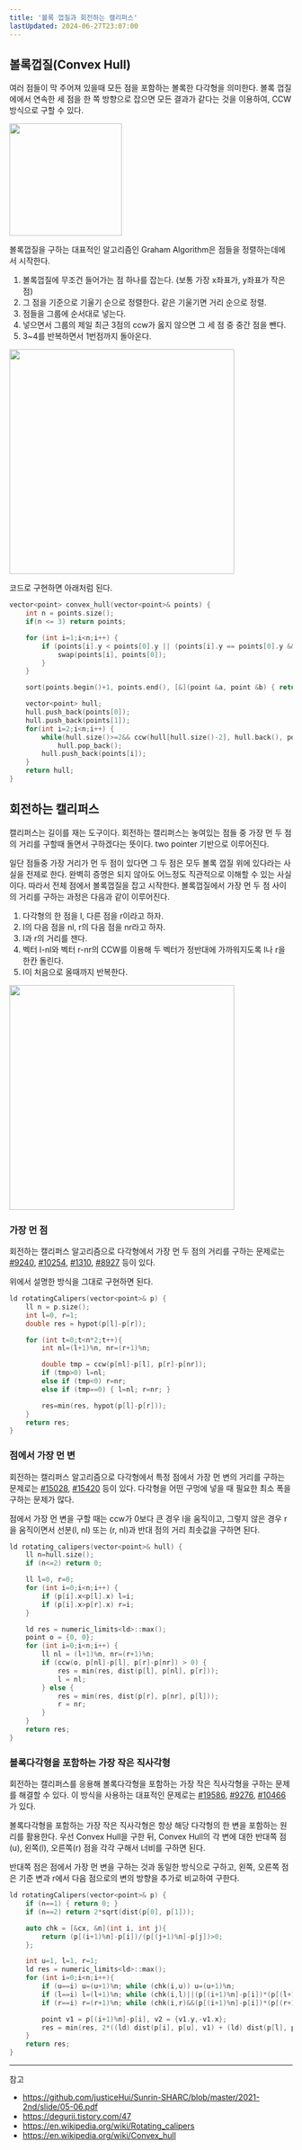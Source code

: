 ```yaml
---
title: '볼록 껍질과 회전하는 캘리퍼스'
lastUpdated: 2024-06-27T23:07:00
---
```

## 볼록껍질(Convex Hull)

여러 점들이 막 주어져 있을때 모든 점을 포함하는 볼록한 다각형을 의미한다. 볼록 껍질에에서 연속한 세 점을 한 쪽 방향으로 잡으면 모든 결과가 같다는 것을 이용하여, CCW 방식으로 구할 수 있다.

<img src="https://github.com/rlaisqls/TIL/assets/81006587/3a9e5c6d-ba41-4390-b401-6a37673bad23" style="height: 200px"/>

볼록껍질을 구하는 대표적인 알고리즘인 Graham Algorithm은 점들을 정렬하는데에서 시작한다.
1. 볼록껍질에 무조건 들어가는 점 하나를 잡는다. (보통 가장 x좌표가, y좌표가 작은 점)
2. 그 점을 기준으로 기울기 순으로 정렬한다. 같은 기울기면 거리 순으로 정렬.
3. 점들을 그룹에 순서대로 넣는다. 
4. 넣으면서 그룹의 제일 최근 3점의 ccw가 옳지 않으면 그 세 점 중 중간 점을 뺀다.
5. 3~4를 반복하면서 1번점까지 돌아온다.
   
<img src="https://github.com/rlaisqls/TIL/assets/81006587/910c6654-de1e-43cf-b140-c851d70e31e1" style="height: 400px"/>

코드로 구현하면 아래처럼 된다.

```c
vector<point> convex_hull(vector<point>& points) {
    int n = points.size();
    if(n <= 3) return points;

    for (int i=1;i<n;i++) {
        if (points[i].y < points[0].y || (points[i].y == points[0].y && points[i].x < points[0].x)) {
            swap(points[i], points[0]);
        }
    }

    sort(points.begin()+1, points.end(), [&](point &a, point &b) { return cmp(a, b, points[0]); });

    vector<point> hull;
    hull.push_back(points[0]);
    hull.push_back(points[1]);
    for(int i=2;i<n;i++) {
        while(hull.size()>=2&& ccw(hull[hull.size()-2], hull.back(), points[i]) <= 0)
            hull.pop_back();
        hull.push_back(points[i]);
    }
    return hull;
}
```

## 회전하는 캘리퍼스 

캘리퍼스는 길이를 재는 도구이다. 회전하는 캘리퍼스는 놓여있는 점들 중 가장 먼 두 점의 거리를 구할때 돌면서 구하겠다는 뜻이다. two pointer 기반으로 이루어진다.

일단 점들중 가장 거리가 먼 두 점이 있다면 그 두 점은 모두 볼록 껍질 위에 있다라는 사실을 전제로 한다. 완벽히 증명은 되지 않아도 어느정도 직관적으로 이해할 수 있는 사실이다. 따라서 전체 점에서 볼록껍질을 잡고 시작한다. 볼록껍질에서 가장 먼 두 점 사이의 거리를 구하는 과정은 다음과 같이 이루어진다.

1. 다각형의 한 점을 l, 다른 점을 r이라고 하자.
2. l의 다음 점을 nl, r의 다음 점을 nr라고 하자.
3. l과 r의 거리를 잰다.
4. 벡터 l-nl와 벡터 r-nr의 CCW를 이용해 두 벡터가 정반대에 가까워지도록 l나 r을 한칸 돌린다.
5. l이 처음으로 올때까지 반복한다.

<img src="https://github.com/rlaisqls/TIL/assets/81006587/510139c9-0fe5-4d08-86bc-9ee5507884c4" style="height: 400px"/>

### 가장 먼 점

회전하는 캘리퍼스 알고리즘으로 다각형에서 가장 먼 두 점의 거리를 구하는 문제로는 [#9240](https://www.acmicpc.net/problem/9240), [#10254](https://www.acmicpc.net/problem/10254), [#1310](https://www.acmicpc.net/problem/1310), [#8927](https://www.acmicpc.net/problem/8927) 등이 있다.

위에서 설명한 방식을 그대로 구현하면 된다.

```c
ld rotatingCalipers(vector<point>& p) {
    ll n = p.size();
    int l=0, r=1;
    double res = hypot(p[l]-p[r]);

    for (int t=0;t<n*2;t++){
        int nl=(l+1)%n, nr=(r+1)%n;

        double tmp = ccw(p[nl]-p[l], p[r]-p[nr]);
        if (tmp>0) l=nl;
        else if (tmp<0) r=nr;
        else if (tmp==0) { l=nl; r=nr; }

        res=min(res, hypot(p[l]-p[r]));
    }
    return res;
}
```

### 점에서 가장 먼 변

회전하는 캘리퍼스 알고리즘으로 다각형에서 특정 점에서 가장 먼 변의 거리를 구하는 문제로는 [#15028](https://www.acmicpc.net/problem/15028), [#15420](https://www.acmicpc.net/problem/15420) 등이 있다. 다각형을 어떤 구멍에 넣을 때 필요한 최소 폭을 구하는 문제가 많다. 

점에서 가장 먼 변을 구할 때는 ccw가 0보다 큰 경우 l을 움직이고, 그렇지 않은 경우 r을 움직이면서 선분(l, nl) 또는 (r, nl)과 반대 점의 거리 최솟값을 구하면 된다.

```c
ld rotating_calipers(vector<point>& hull) {
    ll n=hull.size();
    if (n<=2) return 0;

    ll l=0, r=0;
    for (int i=0;i<n;i++) {
        if (p[i].x<p[l].x) l=i;
        if (p[i].x>p[r].x) r=i;
    }

    ld res = numeric_limits<ld>::max();
    point o = {0, 0};
    for (int i=0;i<n;i++) {
        ll nl = (l+1)%n, nr=(r+1)%n;
        if (ccw(o, p[nl]-p[l], p[r]-p[nr]) > 0) {
            res = min(res, dist(p[l], p[nl], p[r]));
            l = nl;
        } else {
            res = min(res, dist(p[r], p[nr], p[l]));
            r = nr;
        }
    }
    return res;
}
```

### 볼록다각형을 포함하는 가장 작은 직사각형

회전하는 캘리퍼스를 응용해 볼록다각형을 포함하는 가장 작은 직사각형을 구하는 문제를 해결할 수 있다. 이 방식을 사용하는 대표적인 문제로는 [#19586](https://www.acmicpc.net/problem/19586), [#9276](https://www.acmicpc.net/problem/9276), [#10466](https://www.acmicpc.net/problem/10466)가 있다. 

볼록다각형을 포함하는 가장 작은 직사각형은 항상 해당 다각형의 한 변을 포함하는 원리를 활용한다. 우선 Convex Hull을 구한 뒤, Convex Hull의 각 변에 대한 반대쪽 점(u), 왼쪽(l), 오른쪽(r) 점을 각각 구해서 너비를 구하면 된다. 

반대쪽 점은 점에서 가장 먼 변을 구하는 것과 동일한 방식으로 구하고, 왼쪽, 오른쪽 점은 기준 변과 r에서 다음 점으로의 변의 방향을 추가로 비교하여 구한다.

```c
ld rotatingCalipers(vector<point>& p) {
    if (n==1) { return 0; }
    if (n==2) return 2*sqrt(dist(p[0], p[1]));

    auto chk = [&cx, &n](int i, int j){
        return (p[(i+1)%n]-p[i])/(p[(j+1)%n]-p[j])>0;
    };

    int u=1, l=1, r=1;
    ld res = numeric_limits<ld>::max();
    for (int i=0;i<n;i++){
        if (u==i) u=(u+1)%n; while (chk(i,u)) u=(u+1)%n;
        if (l==i) l=(l+1)%n; while (chk(i,l)||(p[(i+1)%n]-p[i])*(p[(l+1)%n]-p[l])<0) l=(l+1)%n;
        if (r==i) r=(r+1)%n; while (chk(i,r)&&(p[(i+1)%n]-p[i])*(p[(r+1)%n]-p[r])>0) r=(r+1)%n;

        point v1 = p[(i+1)%n]-p[i], v2 = {v1.y,-v1.x};
        res = min(res, 2*((ld) dist(p[i], p[u], v1) + (ld) dist(p[l], p[r], v2)));
    }
    return res;
}
```

---
참고
- https://github.com/justiceHui/Sunrin-SHARC/blob/master/2021-2nd/slide/05-06.pdf
- https://degurii.tistory.com/47
- https://en.wikipedia.org/wiki/Rotating_calipers
- https://en.wikipedia.org/wiki/Convex_hull
